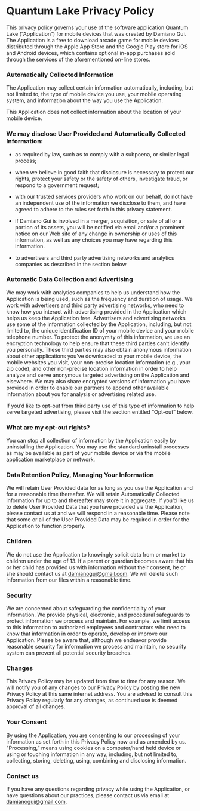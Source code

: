# Quantum Lake Privacy Policy

This privacy policy governs your use of the software application Quantum Lake (“Application”) for mobile devices that was created by Damiano Gui. The Application is a free to download arcade game for mobile devices distributed through the Apple App Store and the Google Play store for iOS and Android devices, which contains optional in-app purchases sold through the services of the aforementioned on-line stores.

### Automatically Collected Information
 
The Application may collect certain information automatically, including, but not limited to, the type of mobile device you use, your mobile operating system, and information about the way you use the Application. 

This Application does not collect information about the location of your mobile device. 

### We may disclose User Provided and Automatically Collected Information:

- as required by law, such as to comply with a subpoena, or similar legal process;

- when we believe in good faith that disclosure is necessary to protect our rights, protect your safety or the safety of others, investigate fraud, or respond to a government request;

- with our trusted services providers who work on our behalf, do not have an independent use of the information we disclose to them, and have agreed to adhere to the rules set forth in this privacy statement.

- if Damiano Gui is involved in a merger, acquisition, or sale of all or a portion of its assets, you will be notified via email and/or a prominent notice on our Web site of any change in ownership or uses of this information, as well as any choices you may have regarding this information.

- to advertisers and third party advertising networks and analytics companies as described in the section below

### Automatic Data Collection and Advertising

We may work with analytics companies to help us understand how the Application is being used, such as the frequency and duration of usage. We work with advertisers and third party advertising networks, who need to know how you interact with advertising provided in the Application which helps us keep the Application free. Advertisers and advertising networks use some of the information collected by the Application, including, but not limited to, the unique identification ID of your mobile device and your mobile telephone number. To protect the anonymity of this information, we use an encryption technology to help ensure that these third parties can’t identify you personally. These third parties may also obtain anonymous information about other applications you’ve downloaded to your mobile device, the mobile websites you visit, your non-precise location information (e.g., your zip code), and other non-precise location information in order to help analyze and serve anonymous targeted advertising on the Application and elsewhere. We may also share encrypted versions of information you have provided in order to enable our partners to append other available information about you for analysis or advertising related use. 

If you’d like to opt-out from third party use of this type of information to help serve targeted advertising, please visit the section entitled “Opt-out” below. 

### What are my opt-out rights?

You can stop all collection of information by the Application easily by uninstalling the Application. You may use the standard uninstall processes as may be available as part of your mobile device or via the mobile application marketplace or network. 

### Data Retention Policy, Managing Your Information

We will retain User Provided data for as long as you use the Application and for a reasonable time thereafter. We will retain Automatically Collected information for up to  and thereafter may store it in aggregate. If you’d like us to delete User Provided Data that you have provided via the Application, please contact us at and we will respond in a reasonable time. Please note that some or all of the User Provided Data may be required in order for the Application to function properly.

### Children

We do not use the Application to knowingly solicit data from or market to children under the age of 13. If a parent or guardian becomes aware that his or her child has provided us with information without their consent, he or she should contact us at damianogui@gmail.com. We will delete such information from our files within a reasonable time.
 
### Security

We are concerned about safeguarding the confidentiality of your information. We provide physical, electronic, and procedural safeguards to protect information we process and maintain. For example, we limit access to this information to authorized employees and contractors who need to know that information in order to operate, develop or improve our Application. Please be aware that, although we endeavor provide reasonable security for information we process and maintain, no security system can prevent all potential security breaches.

### Changes

This Privacy Policy may be updated from time to time for any reason. We will notify you of any changes to our Privacy Policy by posting the new Privacy Policy at this same internet address. You are advised to consult this Privacy Policy regularly for any changes, as continued use is deemed approval of all changes.

### Your Consent

By using the Application, you are consenting to our processing of your information as set forth in this Privacy Policy now and as amended by us. "Processing,” means using cookies on a computer/hand held device or using or touching information in any way, including, but not limited to, collecting, storing, deleting, using, combining and disclosing information.

### Contact us

If you have any questions regarding privacy while using the Application, or have questions about our practices, please contact us via email at damianogui@gmail.com.